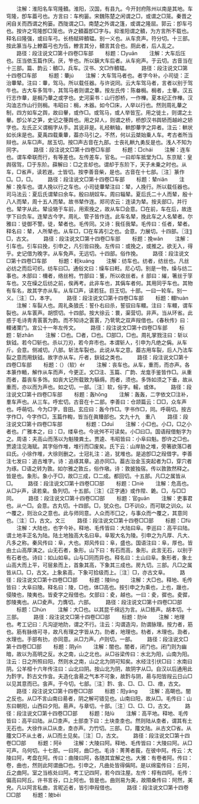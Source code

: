 <!-- { "loadSidebar": true } -->
　　注解：淮阳名车穹隆轒。淮阳，汉国，有县九。今开封府陈州以南是其地。车穹隆，卽车葢弓也。方言曰：车枸篓。宋魏陈楚之闲谓之□，或谓之□笼。秦晋之闲自关而西谓之枸篓。西陇谓之□。南楚之外谓之篷，或谓之隆屈。郭云：卽车弓也。按许之穹隆卽□笼也。许之轒葢卽□字与。抑淮阳谓之轒，为方言所不载也。释名曰隆强，或曰车弓。长杨赋碎轒辒。别一义也。从车贲声。符分切。十三部。按此篆当与上轑葢弓也为伍，轑言其分，轒言其合也。厕此者，后人乱之。
　　路径：段注说文□第十四卷□车部
　　标题：□yuān
　　注解：大车后压也。压当依玉篇作厌。厌，笮也。所以鎭大车后者。从车宛声。于云切。古音当在十三部。篇、韵云：轒□，兵车。汉书、文□作轒辒。
　　路径：段注说文□第十四卷□车部
　　标题：輂jú
　　注解：大车驾马者也。者字今补。小司徒：正治輂辇。注曰：輂，驾马。所以载任器。与许说同。云大车驾马者，言者以别于驾牛也。古大车多驾牛，其驾马者则谓之輂。按左氏传：陈畚梮。梮者，土轝。汉五行志作輂，是梮乃輂之或字也。史河渠书：山行卽桥，一作檋。夏本纪正作檋。汉沟洫志作山行则梮。韦昭曰：梮，木器。如今□床，人举以行也。然则周礼輂之制，四方如车之舆，故曰轝，或作□。或驾马，或人举皆宐。用之徙土，则谓之土轝。卽公羊之笋，史记之箯舆也。用之舁人，则谓之桥，桥卽汉书舆轿而越岭之轿字也。左氏正义谓梮字从手。其说非是。礼经輁轴，輁卽輂字之异者。注云：輁状如长床是也。夏禹四载乗輂，葢亦马引之。不然，何以云桀始乗人车。考古者所当辩也。从车□声。居玉切。按□声古音在九部。士丧礼輁九勇反是也。浅人不知为同字。
　　路径：段注说文□第十四卷□车部
　　标题：□chái
　　注解：连车也。谓车牵联而行，有等差也。左传差车，官名。一曰却车抵堂为□。东京赋：皇舆宿驾，□于东阶。薛解曰：□之言却也。谓却于东阶下，天子未乗之时也。从车，□省声，读若遟。士皆切。按李善音柴，是也。古音在十七部。〖注〗篆作□。□，□。
　　路径：段注说文□第十四卷□车部
　　标题：辇niǎn
　　注解：挽车也。谓人挽以行之车也。小司徒輂辇注曰：辇，人挽行。所以载任器也。司马法云：夏后氏谓辇曰余车。殷曰胡奴车。周曰辎辇。夏后氏二十人而辇，殷十八人而辇，周十五人而辇。故书辇作连。郑司农云：连读为辇。按夫部□，并行也。辇字从此。辇设辂于车前，用索挽之，故从车□会意。□在前，车在后，故连字下曰负车。连辇古今字。周礼、管子皆作连。此车名辇，挽此车之人名辇者。尔雅曰：徒御不警。徒，辇者也。毛传同。又诗：我任我辇。毛传曰：任者，辇者。释名曰：辇，人所辇也。从车□，□在车歬引之也。会意。力展切。十四部。〖注〗□，古文。
　　路径：段注说文□第十四卷□车部
　　标题：挽wǎn
　　注解：引车也。引车曰挽，引申之，凡引皆曰挽。左传曰：或挽之，或推之。欲无入，得乎。史记借为晚字。从车免声。无远切。十四部。俗作挽。
　　路径：段注说文□第十四卷□车部
　　标题：軖kuánɡ
　　注解：纺车也。纺者，纺丝也。凡丝必纺之而后可织。纺车曰□。通俗文曰：缲车曰軠。尼心切。别是一物，缲与纺二事也。木部曰：檷者，络丝柎。竹部曰：篗，所以收丝者。纟部曰：繀，箸丝于筟车也。又在缲之后纺之前，俟再考。此非车也，其偁车者何。其用同乎车也。其物有车名，故其字亦从车。从车□声，读若狂。巨王切。十部。一曰一轮车。别一义。〖注〗□，本字。
　　路径：段注说文□第十四卷□车部
　　标题：轘huàn
　　注解：车裂人也。周礼条狼氏：誓仆右曰杀，誓驭曰车轘。注曰：车轘，谓车裂也。从车瞏声。胡惯切。十四部。按大徐云：睘，渠营切。非声。当从环省。此惑于毛诗靑靑瞏瞏为韵。而不知诗之瞏瞏，乃茕茕之双声叚借也。《春秋传》曰：轘诸栗门。宣公十一年左传文。
　　路径：段注说文□第十四卷□车部
　　标题：斩zhǎn
　　注解：□也。□者，□也。□部□，□也。周礼掌戮注曰：斩以鈇钺。若今□斩也。杀以刀刃，若今弃市也。本谓斩人，引申为凡绝之偁。从车斤。会意。侧减切。八部。斩法车裂也。此说从车之意。葢古用车裂，后人乃法车裂之意而用鈇钺。故字亦从车。斤者，鈇钺之类也。
　　路径：段注说文□第十四卷□车部
　　标题：（）（软）ér
　　注解：丧车也。从车，重而，而亦声。各本篆作輀，解作从车而声，今更正。文□注、玉篇、广韵、龙龛手鉴皆作□。从重而者，葢丧车多饰。如丧大记所载致为緐缛。而者，须也。多饰如须之下垂，故从重而，亦以而为声也。如之切。一部。〖注〗软，俗字。轜，或体。
　　路径：段注说文□第十四卷□车部
　　标题：轰hōnɡ
　　注解：轰轰，二字依文□注补，羣车声也。从三车。呼宏切。古音在十二部。李善曰：仓颉篇云：□□，众车声也。呼萌切。今为□字，音田。玄应曰：轰今作□。字书作□，同。呼萌切。按古字作□，今字作□，玉篇作輷，皆当在眞臻部也。文九十九　重八
　　路径：段注说文□第十四卷□车部
　　
　　标题：□duī
　　注解：小□也。小□，□之小者也。广雅本之，曰：□，缕阜也。今讹舛不可读矣。小□曰□。国语叚借魁字为之。周语：夫高山而荡以为魁陵粪土。贾逵、韦昭皆曰：小阜曰魁。卽许之□也。贾逵注见海赋。其字俗作堆，堆行而□废矣。氏下云：山岸胁之堆，旁箸欲落□者曰氏。小徐作堆，大徐则删之。士冠礼注：追，犹堆也。是追卽□之叚借字。李善注七发曰：追古堆字。诗：追琢其章。追亦同□。葢古治金玉突起者为□，穿穴者为琢。□语之转为敦。如尔雅之敦丘，俗作墩。诗：敦披独宿。传以敦敦然释之。皆是也。象形。象小于□，故□三成，□二成。都回切。十五部。凡□之属皆从□。
　　路径：段注说文□第十四卷□□部
　　标题：□niè
　　注解：危高也。从□屮声，读若臬。鱼列切。十五部。〖注〗《正字通》或作陧、臲。□，与□□同。
　　路径：段注说文□第十四卷□□部
　　标题：官ɡuān
　　注解：吏事君也。从宀□。会意。古丸切。十四部。□，犹众也。□不训众，而可联之训众。以宀覆之，则治众之意也。此与师同意。人众而帀囗之，与事众而宀覆之，其意同也。〖注〗□，古文。文三
　　路径：段注说文□第十四卷□□部
　　标题：□fù
　　注解：大陆也，也字今补。释地、毛传皆曰：大陆曰阜。李巡曰：高平曰陆。谓土地丰正名为陆。陆土地独高大名曰阜。阜冣大名为陵。引申之为凡厚、凡大、凡多之称。秦风传曰：阜，大也。郑风传曰：阜，盛也。国语注曰：阜，厚也。皆由土山高厚演之。山无石者，象形。山下曰：有石而高，象形。此言无石，以别于有石者也。诗曰：如山如阜。山与□同而异也。释名曰：土山曰阜。象形者，象土山高大而上平，可层絫而上，首象其高，下象其三成也。房九切。三部。凡□之属皆从□。□，古文。上象絫高，下象可拾级而上。〖注〗□，亦古文阜。
　　路径：段注说文□第十四卷□□部
　　标题：陵línɡ
　　注解：大□也。释地、毛传皆曰：大阜曰陵。释名曰：陵，□也，体□高也。按引申之为乘也，上也，躐也，侵陵也，陵夷也。皆夌字之叚借也。攵部曰：夌，越也。一曰：夌，徲也。夌徲，卽陵夷也。从□夌声。力膺切。六部。
　　路径：段注说文□第十四卷□□部
　　标题：□hùn
　　注解：大□也。以其昆千绵远为言。从□鲧声。胡本切。十三部。
　　路径：段注说文□第十四卷□□部
　　标题：阞lè
　　注解：地理也。考工记曰：凡沟逆地阞，谓之不行。注云：沟谓造沟，阞谓脉理。按力者，筋也。筋有脉络可寻，故凡有理之字皆从力。阞者，地理也。朸者，木理也。泐者，水理也。手部有扐，亦同意。从□力声。卢则切。一部。
　　路径：段注说文□第十四卷□□部
　　标题：阴yīn
　　注解：闇也。闇者，闭门也。闭门则为幽暗，故以为高明之反。水之南，山之北也。从□谷梁传曰：水北为阳，山南为阳。注云：日之所照曰阳，然则水之南，山之北为阴可知矣。水经注引伏□曰：水南曰阴。公羊桓十六年传注曰：山北曰阴。按山北为阴，故阴字从□。自汉以后通用此为霒字。霒古文作侌。夫造化侌昜之气本不可象，故霒与阴，昜与阳皆叚云日山□以见其意而已。侌声。于今切。七部。〖注〗霒、侌、□、□、□、瘖，古文。
　　路径：段注说文□第十四卷□□部
　　标题：阳yánɡ
　　注解：高朙也。闇之反也。从□不言山南曰昜者，阴之解可错见也。山南曰阳，故从□。毛传曰：山东曰朝阳，山西曰夕阳。昜声。与章切。十部。〖注〗□、□、□，古文。
　　路径：段注说文□第十四卷□□部
　　标题：陆lù
　　注解：高平地。释地、毛传皆曰：高平曰陆。从□坴声。土部坴下曰：土块坴坴也。然则陆从坴者，谓其有土无石也。大徐作从□从坴，坴亦声。力竹切。三部。□，籒文陆。从古文□省。从籒文□不从土者，从□而土见矣。〖注〗□，古文。
　　路径：段注说文□第十四卷□□部
　　标题：阿ē
　　注解：大陵曰阿。释地、毛传皆曰：大陵曰阿。从□可声。乌何切。十七部。一曰阿，曲□也。毛诗：菁菁者莪，在彼中阿。传云：大陵曰阿，考盘在阿。传曰：曲陵曰阿，各随其宜解之也。大雅：有卷者阿。传曰：卷，曲也，然则此阿谓曲□也。引申之，凡曲处皆得偁阿。是以绵蛮传曰：丘阿，丘之曲阿。室之当栋处曰阿。考工记四阿，若今四注屋。左传：椁有四阿。毛传：偏高曰阿丘。许书言谷，口上阿也。皆是也。曲则易为美，故隰桑传曰：阿然，美皃。凡以阿言私曲，言昵近者，皆引申叚借也。
　　路径：段注说文□第十四卷□□部
　　标题：陂bēi
